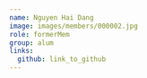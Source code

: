 ```yaml
---
name: Nguyen Hai Dang 
image: images/members/000002.jpg 
role: formerMem
group: alum
links:
  github: link_to_github 
---
```

